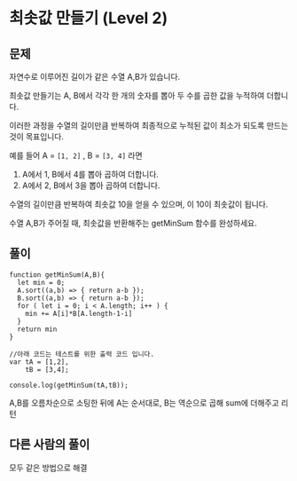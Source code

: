 # 최솟값 만들기 (Level 2)


## 문제

자연수로 이루어진 길이가 같은 수열 A,B가 있습니다.

최솟값 만들기는 A, B에서 각각 한 개의 숫자를 뽑아 두 수를 곱한 값을 누적하여 더합니다.

이러한 과정을 수열의 길이만큼 반복하여 최종적으로 누적된 값이 최소가 되도록 만드는 것이 목표입니다.

예를 들어 A = `[1, 2]` , B = `[3, 4]` 라면

1. A에서 1, B에서 4를 뽑아 곱하여 더합니다.
2. A에서 2, B에서 3을 뽑아 곱하여 더합니다.

수열의 길이만큼 반복하여 최솟값 10을 얻을 수 있으며, 이 10이 최솟값이 됩니다.

수열 A,B가 주어질 때, 최솟값을 반환해주는 getMinSum 함수를 완성하세요.


## 풀이

```
function getMinSum(A,B){
  let min = 0;
  A.sort((a,b) => { return a-b });
  B.sort((a,b) => { return a-b });
  for ( let i = 0; i < A.length; i++ ) {
    min += A[i]*B[A.length-1-i]
  }
  return min
}

//아래 코드는 테스트를 위한 출력 코드 입니다.
var tA = [1,2],
	tB = [3,4];

console.log(getMinSum(tA,tB));
```

A,B를 오름차순으로 소팅한 뒤에 A는 순서대로, B는 역순으로 곱해 sum에 더해주고 리턴

## 다른 사람의 풀이

모두 같은 방법으로 해결